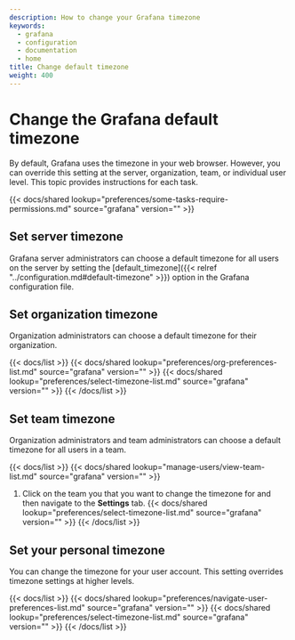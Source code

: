 ```yaml
---
description: How to change your Grafana timezone
keywords:
  - grafana
  - configuration
  - documentation
  - home
title: Change default timezone
weight: 400
---
```


# Change the Grafana default timezone

By default, Grafana uses the timezone in your web browser. However, you can override this setting at the server, organization, team, or individual user level. This topic provides instructions for each task.

{{< docs/shared lookup="preferences/some-tasks-require-permissions.md" source="grafana" version="<GRAFANA VERSION>" >}}

## Set server timezone

Grafana server administrators can choose a default timezone for all users on the server by setting the [default_timezone]({{< relref "../configuration.md#default-timezone" >}}) option in the Grafana configuration file.

## Set organization timezone

Organization administrators can choose a default timezone for their organization.

{{< docs/list >}}
{{< docs/shared lookup="preferences/org-preferences-list.md" source="grafana" version="<GRAFANA VERSION>" >}}
{{< docs/shared lookup="preferences/select-timezone-list.md" source="grafana" version="<GRAFANA VERSION>" >}}
{{< /docs/list >}}

## Set team timezone

Organization administrators and team administrators can choose a default timezone for all users in a team.

{{< docs/list >}}
{{< docs/shared lookup="manage-users/view-team-list.md" source="grafana" version="<GRAFANA VERSION>" >}}

1. Click on the team you that you want to change the timezone for and then navigate to the **Settings** tab.
   {{< docs/shared lookup="preferences/select-timezone-list.md" source="grafana" version="<GRAFANA VERSION>" >}}
   {{< /docs/list >}}

## Set your personal timezone

You can change the timezone for your user account. This setting overrides timezone settings at higher levels.

{{< docs/list >}}
{{< docs/shared lookup="preferences/navigate-user-preferences-list.md" source="grafana" version="<GRAFANA VERSION>" >}}
{{< docs/shared lookup="preferences/select-timezone-list.md" source="grafana" version="<GRAFANA VERSION>" >}}
{{< /docs/list >}}
